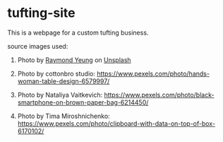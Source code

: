 # tufting-site
This is a webpage for a custom tufting business.

source images used:
1. Photo by <a href="https://unsplash.com/@optimux?utm_content=creditCopyText&utm_medium=referral&utm_source=unsplash">Raymond Yeung</a> on <a href="https://unsplash.com/photos/a-room-filled-with-lots-of-different-colored-spools-of-thread-VtWYj0qN3pM?utm_content=creditCopyText&utm_medium=referral&utm_source=unsplash">Unsplash</a>
      
2. Photo by cottonbro studio: https://www.pexels.com/photo/hands-woman-table-design-6579997/
3. Photo by Nataliya Vaitkevich: https://www.pexels.com/photo/black-smartphone-on-brown-paper-bag-6214450/
4. Photo by Tima Miroshnichenko: https://www.pexels.com/photo/clipboard-with-data-on-top-of-box-6170102/